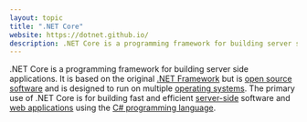 ```yaml
---
layout: topic
title: ".NET Core"
website: https://dotnet.github.io/
description: .NET Core is a programming framework for building server side applications.
---
```


.NET Core is a programming framework for building server side applications. It is based on the original [.NET Framework](dotnet-framework) but is [open source software](open-source-software) and is designed to run on multiple [operating systems](operating-system). The primary use of .NET Core is for building fast and efficient [server-side](client-server) software and [web applications](web-application) using the [C# programming language](csharp).

